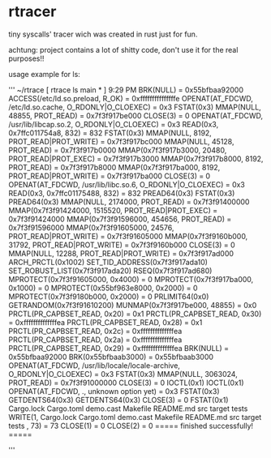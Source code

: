 # rtracer

tiny syscalls' tracer wich was created in rust just for fun.

achtung: project contains a lot of shitty code, don't use it for the real purposes!!

usage example for ls:

'''
~/rtrace [ rtrace ls                                                                                                                                                                               main * ] 9:29 PM
BRK(NULL) = 0x55bfbaa92000
ACCESS(/etc/ld.so.preload, R_OK) = 0xfffffffffffffffe
OPENAT(AT_FDCWD, /etc/ld.so.cache, O_RDONLY|O_CLOEXEC) = 0x3
FSTAT(0x3)
MMAP(NULL, 48855, PROT_READ) = 0x7f3f917be000
CLOSE(3) = 0
OPENAT(AT_FDCWD, /usr/lib/libcap.so.2, O_RDONLY|O_CLOEXEC) = 0x3
READ(0x3, 0x7ffc011754a8, 832) = 832
FSTAT(0x3)
MMAP(NULL, 8192, PROT_READ|PROT_WRITE) = 0x7f3f917bc000
MMAP(NULL, 45128, PROT_READ) = 0x7f3f917b0000
MMAP(0x7f3f917b3000, 20480, PROT_READ|PROT_EXEC) = 0x7f3f917b3000
MMAP(0x7f3f917b8000, 8192, PROT_READ) = 0x7f3f917b8000
MMAP(0x7f3f917ba000, 8192, PROT_READ|PROT_WRITE) = 0x7f3f917ba000
CLOSE(3) = 0
OPENAT(AT_FDCWD, /usr/lib/libc.so.6, O_RDONLY|O_CLOEXEC) = 0x3
READ(0x3, 0x7ffc01175488, 832) = 832
PREAD64(0x3)
FSTAT(0x3)
PREAD64(0x3)
MMAP(NULL, 2174000, PROT_READ) = 0x7f3f91400000
MMAP(0x7f3f91424000, 1515520, PROT_READ|PROT_EXEC) = 0x7f3f91424000
MMAP(0x7f3f91596000, 454656, PROT_READ) = 0x7f3f91596000
MMAP(0x7f3f91605000, 24576, PROT_READ|PROT_WRITE) = 0x7f3f91605000
MMAP(0x7f3f9160b000, 31792, PROT_READ|PROT_WRITE) = 0x7f3f9160b000
CLOSE(3) = 0
MMAP(NULL, 12288, PROT_READ|PROT_WRITE) = 0x7f3f917ad000
ARCH_PRCTL(0x1002)
SET_TID_ADDRESS(0x7f3f917ada10)
SET_ROBUST_LIST(0x7f3f917ada20)
RSEQ(0x7f3f917ad680)
MPROTECT(0x7f3f91605000, 0x4000) = 0
MPROTECT(0x7f3f917ba000, 0x1000) = 0
MPROTECT(0x55bf963e8000, 0x2000) = 0
MPROTECT(0x7f3f9180b000, 0x2000) = 0
PRLIMIT64(0x0)
GETRANDOM(0x7f3f91610200)
MUNMAP(0x7f3f917be000, 48855) = 0x0
PRCTL(PR_CAPBSET_READ, 0x20) = 0x1
PRCTL(PR_CAPBSET_READ, 0x30) = 0xffffffffffffffea
PRCTL(PR_CAPBSET_READ, 0x28) = 0x1
PRCTL(PR_CAPBSET_READ, 0x2c) = 0xffffffffffffffea
PRCTL(PR_CAPBSET_READ, 0x2a) = 0xffffffffffffffea
PRCTL(PR_CAPBSET_READ, 0x29) = 0xffffffffffffffea
BRK(NULL) = 0x55bfbaa92000
BRK(0x55bfbaab3000) = 0x55bfbaab3000
OPENAT(AT_FDCWD, /usr/lib/locale/locale-archive, O_RDONLY|O_CLOEXEC) = 0x3
FSTAT(0x3)
MMAP(NULL, 3063024, PROT_READ) = 0x7f3f91000000
CLOSE(3) = 0
IOCTL(0x1)
IOCTL(0x1)
OPENAT(AT_FDCWD, ., unknown option yet) = 0x3
FSTAT(0x3)
GETDENTS64(0x3)
GETDENTS64(0x3)
CLOSE(3) = 0
FSTAT(0x1)
Cargo.lock  Cargo.toml	demo.cast  Makefile  README.md	src  target  tests
WRITE(1, Cargo.lock  Cargo.toml	demo.cast  Makefile  README.md	src  target  tests
, 73) = 73
CLOSE(1) = 0
CLOSE(2) = 0
===== finished successfully! =====

'''
